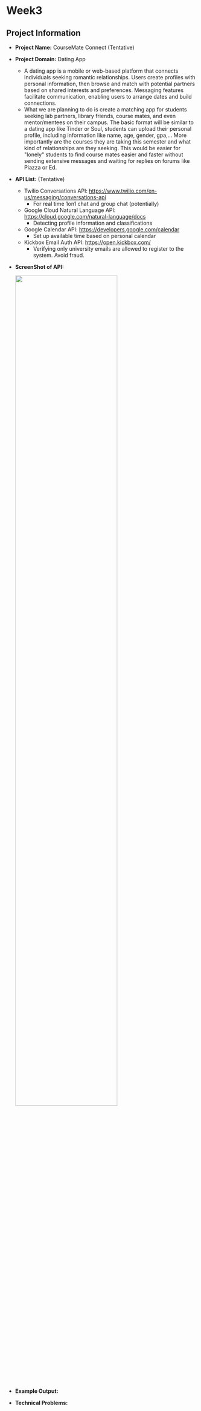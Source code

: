 # Week3

## Project Information
- **Project Name:** CourseMate Connect (Tentative)

- **Project Domain:** Dating App 
  - A dating app is a mobile or web-based platform that connects individuals seeking romantic relationships. 
    Users create profiles with personal information, then browse and match with potential partners based 
    on shared interests and preferences. Messaging features facilitate communication, enabling users to arrange 
    dates and build connections.
  - What we are planning to do is create a matching app for students seeking lab partners, library friends, course mates, 
    and even mentor/mentees on their campus. The basic format will be similar to a dating app like Tinder or Soul, students
    can upload their personal profile, including information like name, age, gender, gpa,... More importantly are the courses
    they are taking this semester and what kind of relationships are they seeking. This would be easier for "lonely" students
    to find course mates easier and faster without sending extensive messages and waiting for replies on forums like 
    Piazza or Ed.

- **API List:** (Tentative)
  - Twilio Conversations API: https://www.twilio.com/en-us/messaging/conversations-api
    - For real time 1on1 chat and group chat (potentially)
  - Google Cloud Natural Language API: https://cloud.google.com/natural-language/docs
    - Detecting profile information and classifications
  - Google Calendar API: https://developers.google.com/calendar
    - Set up available time based on personal calendar
  - Kickbox Email Auth API: https://open.kickbox.com/
    - Verifying only university emails are allowed to register to the system. Avoid fraud.

- **ScreenShot of API:**

  <img height="75%" src="/Users/rogersyang/Library/CloudStorage/OneDrive-UniversityofToronto/University of Toronto/UofT Year 3/UofT 2023 F/CSC207/Week3/screenshots/hopps_test.png" width="75%"/>

- **Example Output:**

- **Technical Problems:**
